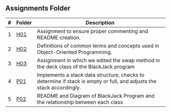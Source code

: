##  Assignments Folder

|  #  | Folder                                                                                  |                        Description                          |
|:---:| --------------------------------------------------------------------------------------- | ----------------------------------------------------------- |
|  1  | [H01](https://github.com/apwarren/2143-OOP-Warren/tree/master/Assignments/H01) | Assignment to ensure proper commenting and README creation. |
|  2  | [H02](https://github.com/apwarren/2143-OOP-Warren/blob/master/Assignments/H02) | Definitions of common terms and concepts used in Object-Oriented Programming. |
|  3  | [H03](https://github.com/apwarren/2143-OOP-Warren/blob/master/Assignments/H03) | Assignment in which we edited the swap method in the deck class of the BlackJack program |
|  4  | [P01](https://github.com/apwarren/2143-OOP-Warren/blob/master/Assignments/P01) | Implements a stack data structure, checks to determine if stack is empty or full, and adjusts the stack accordingly. |
|  5  | [P02](https://github.com/apwarren/2143-OOP-Warren/blob/master/Assignments/P02) | README and Diagram of BlackJack Program and the relationship between each class |

